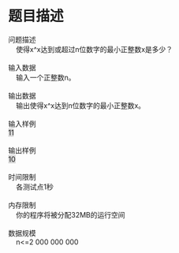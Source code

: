 # 题目描述


<div>
问题描述
</div>
<div>
<span>    </span>使得<span>x^x达到或超过n位数字的最小正整数x是多少？</span>
</div>
<div>
 
</div>
<div>
输入数据
</div>
<div>
<span>    </span>输入一个正整数<span>n。</span>
</div>
<div>
 
</div>
<div>
输出数据
</div>
<div>
<span>    </span>输出使得<span>x^x达到n位数字的最小正整数x。</span>
</div>
<div>
 
</div>
<div>
输入样例
</div>
<div>
<span style="background:#d9d9d9;">11</span>
</div>
<div>
 
</div>
<div>
输出样例
</div>
<div>
<span style="background:#d9d9d9;">10</span>
</div>
<div>
 
</div>
<div>
时间限制
</div>
<div>
<span>    </span>各测试点<span>1秒</span>
</div>
<div>
 
</div>
<div>
内存限制
</div>
<div>
<span>    </span>你的程序将被分配<span>32MB的运行空间</span>
</div>
<div>
 
</div>
<div>
数据规模
</div>
<div>
<span>    n&lt;=2 000 000 000</span>
</div>
